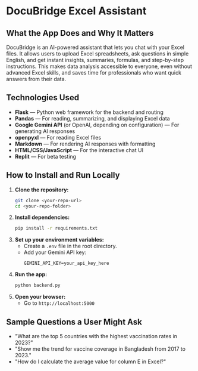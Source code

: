 # DocuBridge Excel Assistant

## What the App Does and Why It Matters

DocuBridge is an AI-powered assistant that lets you chat with your Excel files. It allows users to upload Excel spreadsheets, ask questions in simple English, and get instant insights, summaries, formulas, and step-by-step instructions. This makes data analysis accessible to everyone, even without advanced Excel skills, and saves time for professionals who want quick answers from their data.

## Technologies Used

- **Flask** — Python web framework for the backend and routing
- **Pandas** — For reading, summarizing, and displaying Excel data
- **Google Gemini API** (or OpenAI, depending on configuration) — For generating AI responses
- **openpyxl** — For reading Excel files
- **Markdown** — For rendering AI responses with formatting
- **HTML/CSS/JavaScript** — For the interactive chat UI
- **Replit** — For beta testing

## How to Install and Run Locally

1. **Clone the repository:**
   ```bash
   git clone <your-repo-url>
   cd <your-repo-folder>
   ```
2. **Install dependencies:**
   ```bash
   pip install -r requirements.txt
   ```
3. **Set up your environment variables:**
   - Create a `.env` file in the root directory.
   - Add your Gemini API key:
     ```
     GEMINI_API_KEY=your_api_key_here
     ```
4. **Run the app:**
   ```bash
   python backend.py
   ```
5. **Open your browser:**
   - Go to `http://localhost:5000`

## Sample Questions a User Might Ask

- "What are the top 5 countries with the highest vaccination rates in 2023?"
- "Show me the trend for vaccine coverage in Bangladesh from 2017 to 2023."
- "How do I calculate the average value for column E in Excel?"
